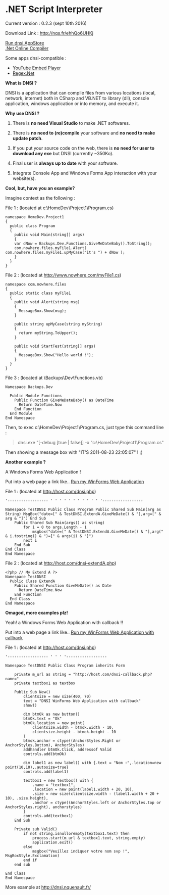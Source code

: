 # .NET Script Interpreter

Current version : 0.2.3 (sept 10th 2016)

Download Link : http://nqs.fr/ehhQo6UHKj

[Run dnsi AppStore](http://x.nqs.fr/?u=http://rawgitn.nqs.fr/dnsi/master/apps/AppStore/)<br />
[.Net Online Compiler](http://dnsi.nquenault.fr/dnsi-vs/)

Some apps dnsi-compatible :
* [YouTube Embed Player](https://github.com/nquenault/youtube-embed-player)
* [Regex.Net](https://github.com/nquenault/dnsi/tree/master/apps/Regex.Net)

**What is DNSI ?**

DNSI is a application that can compile files from various locations (local, network, internet) both in CSharp and VB.NET to library (dll), console application, windows application or into memory, and execute it.

**Why use DNSI ?**

1) There is **no need Visual Studio** to make .NET softwares.

2) There is **no need to (re)compile** your software and **no need to make update patch**.

3) If you put your source code on the web, there is **no need for user to download any exe** but DNSI (currently ~350Ko).

4) Final user is **always up to date** with your software.

5) Integrate Console App and Windows Forms App interaction with your website(s).

**Cool, but, have you an example?**

Imagine context as the following :

File 1 : (located at c:\HomeDev\Project1\Program.cs)
```
namespace HomeDev.Project1
{
  public class Program
  {
    public void Main(string[] args)
    {
    var dNow = Backups.Dev.Functions.GiveMeDateBaby().ToString();
    com.nowhere.files.myFile1.Alert( com.nowhere.files.myFile1.upMyCase("it's ") + dNow );
    }
  }
}
```

File 2 : (located at http://www.nowhere.com/myFile1.cs)
```
namespace com.nowhere.files
{
  public static class myFile1
  {
    public void Alert(string msg)
    { 
      MessageBox.Show(msg);
    }
    
    public string upMyCase(string myString)
    {
      return myString.ToUpper();
    }
    
    public void StartTest(string[] args)
    {
      MessageBox.Show("Hello world !");
    }
  }
}
```

File 3 : (located at \\Backups\Dev\Functions.vb)
```
Namespace Backups.Dev

  Public Module Functions
    Public Function GiveMeDateBaby() as DateTime
      Return DateTime.Now
    End Function
  End Module
End Namespace
```

Then, to exec c:\HomeDev\Project1\Program.cs, just type this command line :

>dnsi.exe "[-debug [true | false]] -x "c:\HomeDev\Project1\Program.cs"

Then showing a message box with "IT'S 2011-08-23 22:05:07" ! ;)

**Another example ?**

A Windows Forms Web Application !

Put into a web page a link like.. <a href="dnsi://host.com/dnsi.php">Run my WinForms Web Application</a>

File 1 : (located at http://host.com/dnsi.php)
```
'------------------ ' ' ' ' ' ' ' ' ' ' ' '------------------

Namespace TestDNSI Public Class Program Public Shared Sub Main(arg as String) MsgBox("date=[" & TestDNSI.ExtendA.GiveMeDate() & "],arg=[" & arg & "]") End Sub
    Public Shared Sub Main(args() as string)
        for i = 0 to args.Length - 1
            msgbox("date=[" & TestDNSI.ExtendA.GiveMeDate() & "],arg(" & i.tostring() & ")=[" & args(i) & "]")
        next i
    End Sub
End Class
End Namespace
```

File 2 : (located at http://host.com/dnsi-extendA.php)
```
<?php // My Extend A ?>
Namespace TestDNSI
  Public Class ExtendA
    Public Shared Function GiveMeDate() as Date
      Return DateTime.Now
    End Function
  End Class
End Namespace
```

**Omagod, more examples plz!**

Yeah! a Windows Forms Web Application with callback !!

Put into a web page a link like.. <a href="dnsi://host.com/dnsi.php">Run my WinForms Web Application with callback</a>

File 1 : (located at http://host.com/dnsi.php)
```
'------------------ ' ' ' '------------------

Namespace TestDNSI Public Class Program inherits Form

    private m_url as string = "http://host.com/dnsi-callback.php?name="
    private textbox1 as textbox

    Public Sub New()
        clientsize = new size(400, 70)
        text = "DNSI WinForms Web Application with callback"
        show()

        dim btmOk as new button()
        btmOk.text = "Ok"
        btmOk.location = new point(
            clientsize.width - btmok.width - 10,
            clientsize.height - btmok.height - 10
        )
        btmok.anchor = ctype((AnchorStyles.Right or AnchorStyles.Bottom), AnchorStyles)
        addhandler btmOk.Click, addressof Valid
        controls.add(btmOk)

        dim label1 as new label() with {.text = "Nom :",.location=new point(10,10),.autosize=true}
        controls.add(label1)

        textbox1 = new textbox() with {
            .name = "textbox1",
            .location = new point(label1.width + 20, 10),
            .size = new size(clientsize.width - (label1.width + 20 + 10), .size.height),
            .anchor = ctype((AnchorStyles.left or AnchorStyles.top or AnchorStyles.right), anchorstyles)
        }
        controls.add(textbox1)
    End Sub

    Private sub Valid()
        if not string.isnullorempty(textbox1.text) then
            process.start(m_url & textbox1.text, string.empty)
            application.exit()
        else
            msgbox("Veuillez indiquer votre nom svp !", MsgBoxStyle.Exclamation)
        end if
    end sub

End Class
End Namespace
```

More example at http://dnsi.nquenault.fr/
